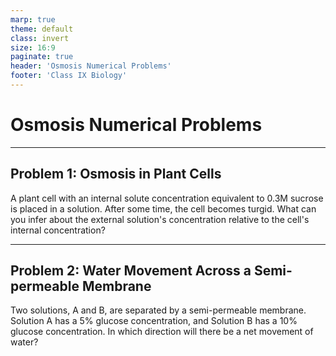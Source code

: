 ```yaml
---
marp: true
theme: default
class: invert
size: 16:9
paginate: true
header: 'Osmosis Numerical Problems'
footer: 'Class IX Biology'
---
```


# Osmosis Numerical Problems

---

## Problem 1: Osmosis in Plant Cells

A plant cell with an internal solute concentration equivalent to 0.3M sucrose is placed in a solution. After some time, the cell becomes turgid. What can you infer about the external solution's concentration relative to the cell's internal concentration?

---

## Problem 2: Water Movement Across a Semi-permeable Membrane

Two solutions, A and B, are separated by a semi-permeable membrane. Solution A has a 5% glucose concentration, and Solution B has a 10% glucose concentration. In which direction will there be a net movement of water?
